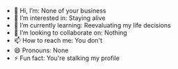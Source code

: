 - 👋 Hi, I’m: None of your business
- 👀 I’m interested in: Staying alive
- 🌱 I’m currently learning: Reevaluating my life decisions
- 💞️ I’m looking to collaborate on: Nothing
- 📫 How to reach me: You don't
- 😄 Pronouns: None
- ⚡ Fun fact: You're stalking my profile

<!---
MazharAT/MazharAT is a ✨ special ✨ repository because its `README.md` (this file) appears on your GitHub profile.
You can click the Preview link to take a look at your changes.
--->

